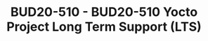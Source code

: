 ---
categories:
- BUD20
image:
  featured: 'true'
  path: https://static.linaro.org/connect/bud20/images/BUD20-510.png
session_id: BUD20-510
session_speakers:
- speaker_bio: Nicolas is working for Linaro and manages a team of developers focused
    on improving the state of Qualcomm chipset in upstream Linux. He maintains an
    OpenEmbedded BSP layer for Qualcomm chipset. When Nicolas joined Linaro he led
    a team of developers who designed and implemented the migration of Comcast RDK
    to OpenEmbedded using the best practices from the Yocto Project. Before Linaro,
    Nicolas worked at Texas Instruments as a software developer and manager in the
    OMAP organization. In 2018, Nicolas has accepted to become the Community Manager
    for the Yocto Project.
  speaker_company: Linaro
  speaker_image: http://avatars.sched.co/6/1c/1461048/avatar.jpg.320x320px.jpg?cda
  speaker_name: Nicolas Dechesne
  speaker_position: Qualcomm Landing Team Tech Lead
  speaker_role: attendee, speaker
session_track: IoT and Embedded
tag: session
tags: IoT and Embedded
title: BUD20-510 - BUD20-510 Yocto Project Long Term Support (LTS)
---